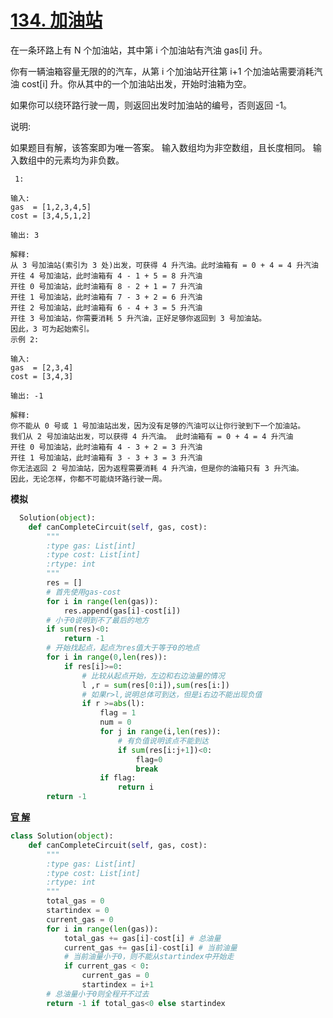 # [134. 加油站](https://leetcode-cn.com/problems/gas-station/)

在一条环路上有 N 个加油站，其中第 i 个加油站有汽油 gas[i] 升。

你有一辆油箱容量无限的的汽车，从第 i 个加油站开往第 i+1 个加油站需要消耗汽油 cost[i] 升。你从其中的一个加油站出发，开始时油箱为空。

如果你可以绕环路行驶一周，则返回出发时加油站的编号，否则返回 -1。

说明: 

如果题目有解，该答案即为唯一答案。
输入数组均为非空数组，且长度相同。
输入数组中的元素均为非负数。

```
 1:

输入: 
gas  = [1,2,3,4,5]
cost = [3,4,5,1,2]

输出: 3

解释:
从 3 号加油站(索引为 3 处)出发，可获得 4 升汽油。此时油箱有 = 0 + 4 = 4 升汽油
开往 4 号加油站，此时油箱有 4 - 1 + 5 = 8 升汽油
开往 0 号加油站，此时油箱有 8 - 2 + 1 = 7 升汽油
开往 1 号加油站，此时油箱有 7 - 3 + 2 = 6 升汽油
开往 2 号加油站，此时油箱有 6 - 4 + 3 = 5 升汽油
开往 3 号加油站，你需要消耗 5 升汽油，正好足够你返回到 3 号加油站。
因此，3 可为起始索引。
示例 2:

输入: 
gas  = [2,3,4]
cost = [3,4,3]

输出: -1

解释:
你不能从 0 号或 1 号加油站出发，因为没有足够的汽油可以让你行驶到下一个加油站。
我们从 2 号加油站出发，可以获得 4 升汽油。 此时油箱有 = 0 + 4 = 4 升汽油
开往 0 号加油站，此时油箱有 4 - 3 + 2 = 3 升汽油
开往 1 号加油站，此时油箱有 3 - 3 + 3 = 3 升汽油
你无法返回 2 号加油站，因为返程需要消耗 4 升汽油，但是你的油箱只有 3 升汽油。
因此，无论怎样，你都不可能绕环路行驶一周。

```

**模拟**

```python
  Solution(object):
    def canCompleteCircuit(self, gas, cost):
        """
        :type gas: List[int]
        :type cost: List[int]
        :rtype: int
        """
        res = []
        # 首先使用gas-cost
        for i in range(len(gas)):
            res.append(gas[i]-cost[i])
        # 小于0说明到不了最后的地方
        if sum(res)<0:
            return -1
        # 开始找起点，起点为res值大于等于0的地点
        for i in range(0,len(res)):
            if res[i]>=0:
                # 比较从起点开始，左边和右边油量的情况
                l ,r = sum(res[0:i]),sum(res[i:])
                # 如果r>l,说明总体可到达，但是i右边不能出现负值
                if r >=abs(l):
                    flag = 1
                    num = 0
                    for j in range(i,len(res)):
                        # 有负值说明该点不能到达
                        if sum(res[i:j+1])<0:
                            flag=0
                            break
                    if flag:
                        return i
        return -1 
```

**[官 解](<https://leetcode-cn.com/problems/gas-station/solution/jia-you-zhan-by-leetcode/>)**

```python
class Solution(object):
    def canCompleteCircuit(self, gas, cost):
        """
        :type gas: List[int]
        :type cost: List[int]
        :rtype: int
        """
        total_gas = 0
        startindex = 0
        current_gas = 0
        for i in range(len(gas)):
            total_gas += gas[i]-cost[i] # 总油量
            current_gas += gas[i]-cost[i] # 当前油量
            # 当前油量小于0，则不能从startindex中开始走
            if current_gas < 0:
                current_gas = 0
                startindex = i+1
        # 总油量小于0则全程开不过去
        return -1 if total_gas<0 else startindex
```

